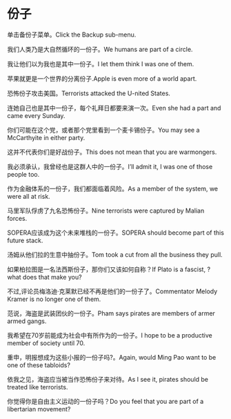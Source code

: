 # 份子

<p><span class="chinese">单击备份子菜单。</span><span class="english">Click the Backup sub-menu.</span></p>

<p><span class="chinese">我们人类乃是大自然循环的一份子。</span><span class="english">We humans are part of a circle.</span></p>

<p><span class="chinese">我让他们以为我也是其中一份子。</span><span class="english">I let them think I was one of them.</span></p>

<p><span class="chinese">苹果就更是一个世界的分离份子.</span><span class="english">Apple is even more of a world apart.</span></p>

<p><span class="chinese">恐怖份子攻击美国。</span><span class="english">Terrorists attacked the U-nited States.</span></p>

<p><span class="chinese">连她自己也是其中一份子，每个礼拜日都要来演一次。</span><span class="english">Even she had a part and came every Sunday.</span></p>

<p><span class="chinese">你们可能在这个党，或者那个党里看到一个麦卡锡份子。</span><span class="english">You may see a McCarthyite in either party.</span></p>

<p><span class="chinese">这并不代表你们是好战份子。</span><span class="english">This does not mean that you are warmongers.</span></p>

<p><span class="chinese">我必须承认，我曾经也是这群人中的一份子。</span><span class="english">I’ll admit it, I was one of those people too.</span></p>

<p><span class="chinese">作为金融体系的一份子，我们都面临着风险。</span><span class="english">As a member of the system, we were all at risk.</span></p>

<p><span class="chinese">马里军队俘虏了九名恐怖份子。</span><span class="english">Nine terrorists were captured by Malian forces.</span></p>

<p><span class="chinese">SOPERA应该成为这个未来堆栈的一份子。</span><span class="english">SOPERA should become part of this future stack.</span></p>

<p><span class="chinese">汤姆从他们拉的生意中抽份子。</span><span class="english">Tom took a cut from all the business they pull.</span></p>

<p><span class="chinese">如果柏拉图是一名法西斯份子，那你们又该如何自称？</span><span class="english">If Plato is a fascist, ? what does that make you?</span></p>

<p><span class="chinese">不过,评论员梅洛迪·克莱默已经不再是他们的一份子了。</span><span class="english">Commentator Melody Kramer is no longer one of them.</span></p>

<p><span class="chinese">范说，海盗是武装团伙的一份子。</span><span class="english">Pham says pirates are members of armer armed gangs.</span></p>

<p><span class="chinese">我希望在70岁前能成为社会中有所作为的一份子。</span><span class="english">I hope to be a productive member of society until 70.</span></p>

<p><span class="chinese">重申，明报想成为这些小报的一份子吗?。</span><span class="english">Again, would Ming Pao want to be one of these tabloids?</span></p>

<p><span class="chinese">依我之见，海盗应当被当作恐怖份子来对待。</span><span class="english">As I see it, pirates should be treated like terrorists.</span></p>

<p><span class="chinese">你觉得你是自由主义运动的一份子吗？</span><span class="english">Do you feel that you are part of a libertarian movement?</span></p>

